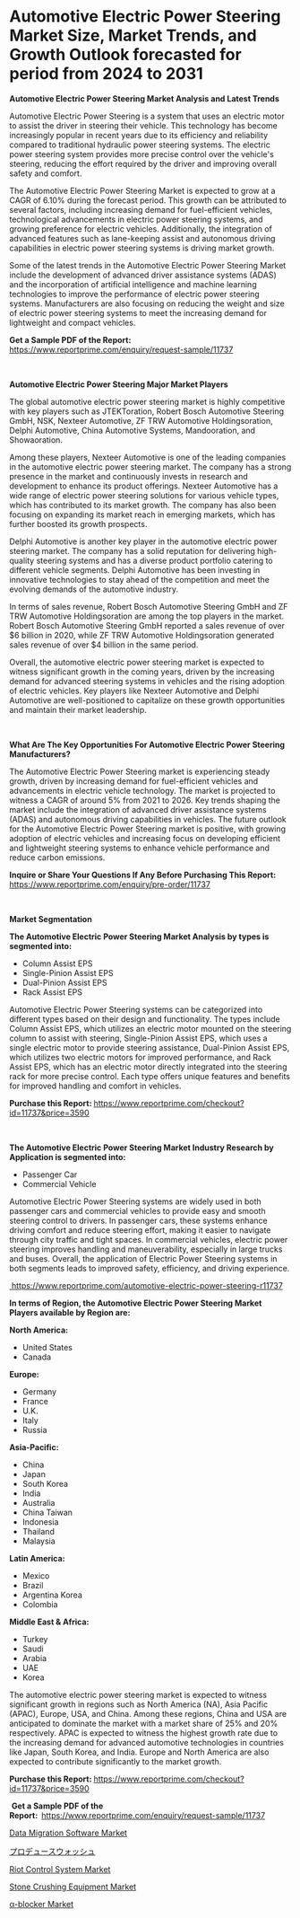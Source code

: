 <p><h1>Automotive Electric Power Steering Market Size, Market Trends, and Growth Outlook forecasted for period from 2024 to 2031</h1></p><p><strong>Automotive Electric Power Steering Market Analysis and Latest Trends</strong></p>
<p><p>Automotive Electric Power Steering is a system that uses an electric motor to assist the driver in steering their vehicle. This technology has become increasingly popular in recent years due to its efficiency and reliability compared to traditional hydraulic power steering systems. The electric power steering system provides more precise control over the vehicle's steering, reducing the effort required by the driver and improving overall safety and comfort.</p><p>The Automotive Electric Power Steering Market is expected to grow at a CAGR of 6.10% during the forecast period. This growth can be attributed to several factors, including increasing demand for fuel-efficient vehicles, technological advancements in electric power steering systems, and growing preference for electric vehicles. Additionally, the integration of advanced features such as lane-keeping assist and autonomous driving capabilities in electric power steering systems is driving market growth.</p><p>Some of the latest trends in the Automotive Electric Power Steering Market include the development of advanced driver assistance systems (ADAS) and the incorporation of artificial intelligence and machine learning technologies to improve the performance of electric power steering systems. Manufacturers are also focusing on reducing the weight and size of electric power steering systems to meet the increasing demand for lightweight and compact vehicles.</p></p>
<p><strong>Get a Sample PDF of the Report:&nbsp;</strong> <a href="https://www.reportprime.com/enquiry/request-sample/11737">https://www.reportprime.com/enquiry/request-sample/11737</a></p>
<p>&nbsp;</p>
<p><strong>Automotive Electric Power Steering Major Market Players</strong></p>
<p><p>The global automotive electric power steering market is highly competitive with key players such as JTEKToration, Robert Bosch Automotive Steering GmbH, NSK, Nexteer Automotive, ZF TRW Automotive Holdingsoration, Delphi Automotive, China Automotive Systems, Mandooration, and Showaoration.</p><p>Among these players, Nexteer Automotive is one of the leading companies in the automotive electric power steering market. The company has a strong presence in the market and continuously invests in research and development to enhance its product offerings. Nexteer Automotive has a wide range of electric power steering solutions for various vehicle types, which has contributed to its market growth. The company has also been focusing on expanding its market reach in emerging markets, which has further boosted its growth prospects.</p><p>Delphi Automotive is another key player in the automotive electric power steering market. The company has a solid reputation for delivering high-quality steering systems and has a diverse product portfolio catering to different vehicle segments. Delphi Automotive has been investing in innovative technologies to stay ahead of the competition and meet the evolving demands of the automotive industry.</p><p>In terms of sales revenue, Robert Bosch Automotive Steering GmbH and ZF TRW Automotive Holdingsoration are among the top players in the market. Robert Bosch Automotive Steering GmbH reported a sales revenue of over $6 billion in 2020, while ZF TRW Automotive Holdingsoration generated sales revenue of over $4 billion in the same period.</p><p>Overall, the automotive electric power steering market is expected to witness significant growth in the coming years, driven by the increasing demand for advanced steering systems in vehicles and the rising adoption of electric vehicles. Key players like Nexteer Automotive and Delphi Automotive are well-positioned to capitalize on these growth opportunities and maintain their market leadership.</p></p>
<p>&nbsp;</p>
<p><strong>What Are The Key Opportunities For Automotive Electric Power Steering Manufacturers?</strong></p>
<p><p>The Automotive Electric Power Steering market is experiencing steady growth, driven by increasing demand for fuel-efficient vehicles and advancements in electric vehicle technology. The market is projected to witness a CAGR of around 5% from 2021 to 2026. Key trends shaping the market include the integration of advanced driver assistance systems (ADAS) and autonomous driving capabilities in vehicles. The future outlook for the Automotive Electric Power Steering market is positive, with growing adoption of electric vehicles and increasing focus on developing efficient and lightweight steering systems to enhance vehicle performance and reduce carbon emissions.</p></p>
<p><strong>Inquire or Share Your Questions If Any Before Purchasing This Report:</strong> <a href="https://www.reportprime.com/enquiry/pre-order/11737">https://www.reportprime.com/enquiry/pre-order/11737</a></p>
<p>&nbsp;</p>
<p><strong>Market Segmentation</strong></p>
<p><strong>The Automotive Electric Power Steering Market Analysis by types is segmented into:</strong></p>
<p><ul><li>Column Assist EPS</li><li>Single-Pinion Assist EPS</li><li>Dual-Pinion Assist EPS</li><li>Rack Assist EPS</li></ul></p>
<p><p>Automotive Electric Power Steering systems can be categorized into different types based on their design and functionality. The types include Column Assist EPS, which utilizes an electric motor mounted on the steering column to assist with steering, Single-Pinion Assist EPS, which uses a single electric motor to provide steering assistance, Dual-Pinion Assist EPS, which utilizes two electric motors for improved performance, and Rack Assist EPS, which has an electric motor directly integrated into the steering rack for more precise control. Each type offers unique features and benefits for improved handling and comfort in vehicles.</p></p>
<p><strong>Purchase this Report:&nbsp;</strong><a href="https://www.reportprime.com/checkout?id=11737&price=3590">https://www.reportprime.com/checkout?id=11737&price=3590</a></p>
<p>&nbsp;</p>
<p><strong>The Automotive Electric Power Steering Market Industry Research by Application is segmented into:</strong></p>
<p><ul><li>Passenger Car</li><li>Commercial Vehicle</li></ul></p>
<p><p>Automotive Electric Power Steering systems are widely used in both passenger cars and commercial vehicles to provide easy and smooth steering control to drivers. In passenger cars, these systems enhance driving comfort and reduce steering effort, making it easier to navigate through city traffic and tight spaces. In commercial vehicles, electric power steering improves handling and maneuverability, especially in large trucks and buses. Overall, the application of Electric Power Steering systems in both segments leads to improved safety, efficiency, and driving experience.</p></p>
<p><a href="https://www.reportprime.com/automotive-electric-power-steering-r11737">&nbsp;https://www.reportprime.com/automotive-electric-power-steering-r11737</a></p>
<p><strong>In terms of Region, the Automotive Electric Power Steering Market Players available by Region are:</strong></p>
<p>
    <p> <strong> North America: </strong>
        <ul>
            <li>United States</li>
            <li>Canada</li>
        </ul>
        </p> 
    <p> <strong> Europe: </strong>
        <ul>
            <li>Germany</li>
            <li>France</li>
            <li>U.K.</li>
            <li>Italy</li>
            <li>Russia</li>
        </ul>
        </p> 
    <p> <strong> Asia-Pacific: </strong>
        <ul>
            <li>China</li>
            <li>Japan</li>
            <li>South Korea</li>
            <li>India</li>
            <li>Australia</li>
            <li>China Taiwan</li>
            <li>Indonesia</li>
            <li>Thailand</li>
            <li>Malaysia</li>
        </ul>
        </p> 
    <p> <strong> Latin America: </strong>
        <ul>
            <li>Mexico</li>
            <li>Brazil</li>
            <li>Argentina Korea</li>
            <li>Colombia</li>
        </ul>
        </p> 
    <p> <strong> Middle East & Africa: </strong>
        <ul>
            <li>Turkey</li>
            <li>Saudi</li>
            <li>Arabia</li>
            <li>UAE</li>
            <li>Korea</li>
        </ul>
    </p>
    </p>
<p><p>The automotive electric power steering market is expected to witness significant growth in regions such as North America (NA), Asia Pacific (APAC), Europe, USA, and China. Among these regions, China and USA are anticipated to dominate the market with a market share of 25% and 20% respectively. APAC is expected to witness the highest growth rate due to the increasing demand for advanced automotive technologies in countries like Japan, South Korea, and India. Europe and North America are also expected to contribute significantly to the market growth.</p></p>
<p><strong>Purchase this Report: </strong><a href="https://www.reportprime.com/checkout?id=11737&price=3590">https://www.reportprime.com/checkout?id=11737&price=3590</a></p>
<p>&nbsp;<strong>Get a Sample PDF of the Report:&nbsp;&nbsp;</strong><a href="https://www.reportprime.com/enquiry/request-sample/11737">https://www.reportprime.com/enquiry/request-sample/11737</a></p>
<p><strong></strong></p>
<p><p><a href="https://issuu.com/reportprime-2/docs/data-migration-software-market-size-2030.pptx">Data Migration Software Market</a></p><p><a href="https://medium.com/@botello1manuel/%E3%82%B0%E3%83%AD%E3%83%BC%E3%83%90%E3%83%AB%E3%81%AA%E3%83%97%E3%83%AD%E3%83%87%E3%83%A5%E3%83%BC%E3%82%B9%E3%82%A6%E3%82%A9%E3%83%83%E3%82%B7%E3%83%A5%E5%B8%82%E5%A0%B4%E3%81%AE%E5%88%86%E6%9E%90-%E3%83%88%E3%83%AC%E3%83%B3%E3%83%89-%E4%BA%88%E6%B8%AC-%E6%88%90%E9%95%B7%E3%81%AE%E6%A9%9F%E4%BC%9A-2024%E5%B9%B4-2031%E5%B9%B4-126%E3%83%9A%E3%83%BC%E3%82%B8%E3%81%AE%E3%83%AC%E3%83%9D%E3%83%BC%E3%83%88-b58acf50659c">プロデュースウォッシュ</a></p><p><a href="https://www.linkedin.com/pulse/riot-control-system-market-global-regional-analysis-focus-iut0c">Riot Control System Market</a></p><p><a href="https://www.linkedin.com/pulse/exploring-stone-crushing-equipment-market-dynamics-global-trends-7weyc">Stone Crushing Equipment Market</a></p><p><a href="https://medium.com/@amanda.hamilton54645/global-%CE%B1-blocker-market-exploring-market-share-market-trends-and-future-growth-f5affcf7e36b">α-blocker Market</a></p></p>